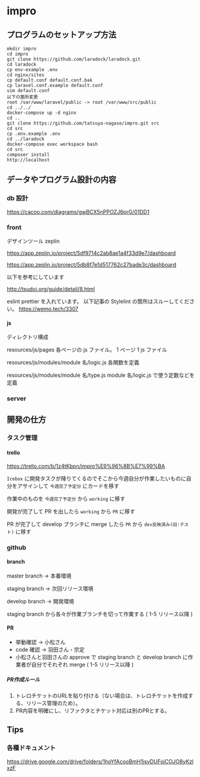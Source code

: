 # impro

## プログラムのセットアップ方法

```
mkdir impro
cd impro
git clone https://github.com/laradock/laradock.git
cd laradock
cp env-example .env
cd nginx/sites
cp default.conf default.conf.bak
cp laravel.conf.example default.conf
vim default.conf
以下の箇所変更
root /var/www/laravel/public -> root /var/www/src/public
cd ../../
docker-compose up -d nginx
cd ..
git clone https://github.com/tatsuya-nagase/impro.git src
cd src
cp .env.example .env
cd ../laradock
docker-compose exec workspace bash
cd src
composer install
http://localhost

```

## データやプログラム設計の内容

### db 設計

https://cacoo.com/diagrams/gwBCX5nPPOZJ6prG/01DD1

### front

デザインツール zeplin

https://app.zeplin.io/project/5df9714c2ab8ae1a4f33d9e7/dashboard

https://app.zeplin.io/project/5db8f7e1d517762c27bade3c/dashboard

以下を参考にしています

http://tsudoi.org/guide/detail/8.html

eslint prettier を入れています。
以下記事の Stylelint の箇所はスルーしてください。
https://wemo.tech/3307

#### js

ディレクトリ構成

resources/js/pages 各ページの js ファイル。 1 ページ 1 js ファイル

resources/js/modules/module 名/logic.js 各関数を定義

resources/js/modules/module 名/type.js module 名/logic.js で使う定数などを定義

### server

## 開発の仕方

### タスク管理

#### trello

https://trello.com/b/1z4tKbpn/impro%E9%96%8B%E7%99%BA

`Icebox` に開発タスクが降りてくるのでそこから今週自分が作業したいものに自分をアサインして `今週完了予定分` にカードを移す

作業中のものを `今週完了予定分` から `working` に移す

開発が完了して PR を出したら `working` から `PR` に移す

PR が完了して develop ブランチに merge したら `PR` から `dev反映済み(旧:テスト)` に移す

### github

#### branch

master branch -> 本番環境

staging branch -> 次回リリース環境

develop branch -> 開発環境

staging branch から各々が作業ブランチを切って作業する ( 1-5 リリース以降 )

#### PR
* 挙動確認 -> 小松さん
* code 確認 -> 羽田さん・宗定
* 小松さんと羽田さんの approve で staging branch と develop branch に作業者が自分でそれぞれ merge ( 1-5 リリース以降 )

##### PR作成ルール
1. トレロチケットのURLを貼り付ける（ない場合は、トレロチケットを作成する、リリース管理のため）。
2. PR内容を明確にし、リファクタとチケット対応は別のPRとする。

## Tips

### 各種ドキュメント

https://drive.google.com/drive/folders/1hoYfAcooBmH1jsyDUFojCOJO8yKzlxzF

